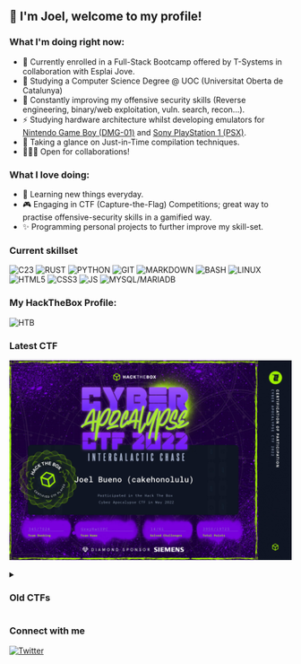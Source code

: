 ## 🫧 I'm Joel, welcome to my profile!

### What I'm doing right now:

- 🚧 Currently enrolled in a Full-Stack Bootcamp offered by T-Systems in collaboration with Esplai Jove.
- 📖 Studying a Computer Science Degree @ UOC (Universitat Oberta de Catalunya)
- 🚩 Constantly improving my offensive security skills (Reverse engineering, binary/web exploitation, vuln. search, recon...).
- ⚡ Studying hardware architecture whilst developing emulators for <a href="https://github.com/cakehonolulu/GameGirl">Nintendo Game Boy (DMG-01)</a> and <a href="https://github.com/cakehonolulu/SimpleStation">Sony PlayStation 1 (PSX)</a>.
- 🔭 Taking a glance on Just-in-Time compilation techniques.
- 🧑🏽‍💻 Open for collaborations!

### What I love doing:
- 📖 Learning new things everyday.
- 🎮 Engaging in CTF (Capture-the-Flag) Competitions; great way to practise offensive-security skills in a gamified way.
- ✨ Programming personal projects to further improve my skill-set.

### Current skillset
<div class="abilities"> 
<img alt="C23" src="https://cdn.jsdelivr.net/gh/devicons/devicon/icons/c/c-plain.svg" width="35" height="35" />
<img alt="RUST" src="https://cdn.jsdelivr.net/gh/devicons/devicon/icons/rust/rust-plain.svg" width="35" height="35" />
<img alt="PYTHON" src="https://cdn.jsdelivr.net/gh/devicons/devicon/icons/python/python-original-wordmark.svg" width="35" height="35" />
<img alt="GIT" src="https://cdn.jsdelivr.net/gh/devicons/devicon/icons/git/git-original.svg" width="35" height="35" />
<img alt="MARKDOWN" src="https://cdn.jsdelivr.net/gh/devicons/devicon/icons/markdown/markdown-original.svg" width="35" height="35" />
<img alt="BASH" src="https://cdn.jsdelivr.net/gh/devicons/devicon/icons/bash/bash-original.svg" width="35" height="35" />
<img alt="LINUX" src="https://cdn.jsdelivr.net/gh/devicons/devicon/icons/linux/linux-plain.svg" width="35" height="35" />
<img alt="HTML5" src="https://cdn.jsdelivr.net/gh/devicons/devicon/icons/html5/html5-original-wordmark.svg" width="35" height="35" />
<img alt="CSS3" src="https://cdn.jsdelivr.net/gh/devicons/devicon/icons/css3/css3-original-wordmark.svg" width="35" height="35" />
<img alt="JS" src="https://cdn.jsdelivr.net/gh/devicons/devicon/icons/javascript/javascript-original.svg" width="35" height="35" />
<img alt="MYSQL/MARIADB" src="https://cdn.jsdelivr.net/gh/devicons/devicon/icons/mysql/mysql-original-wordmark.svg" width="35" height="35" />
  
<br>
<h3>My HackTheBox Profile:</h3>
<img alt="HTB" src="https://www.hackthebox.com/badge/image/1009760" />
</div>

### Latest CTF

![Twitter](resources/images/CTF-Cyber-Apocalypse-2022-cakehonolulu.jpg)

<details>
  <summary><h3>Old CTFs</h3></summary>
 
<a href="https://cakehonolulu.github.io/writeups/hackupc/2022/thegame.html"><h2>HackUPC's 2022 The Game CTF</h2></a>
<img alt="HTB" src="resources/images/thegame.png" />

<a href="https://cakehonolulu.github.io/writeups/hackupc/2022/aoc.html"><h2>2022 Advent of HackUPC CTF (Prelude for The Game)</h2></a>
  <img alt="HTB" src="resources/images/advent.png" />
 
</details>


### Connect with me

[![Twitter](https://img.shields.io/twitter/follow/cakehonolulu?color=lightblue&label=Twitter&logo=red&logoColor=red&style=flat-square)](https://twitter.com/intent/follow?screen_name=cakehonolulu)
